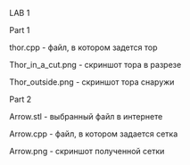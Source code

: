 LAB 1


Part 1


thor.cpp - файл, в котором задется тор

Thor_in_a_cut.png - скриншот тора в разрезе


Thor_outside.png - скриншот тора снаружи



Part 2



Arrow.stl - выбранный файл в интернете


Arrow.cpp - файл, в котором задается сетка


Arrow.png - скриншот полученной сетки
